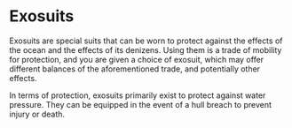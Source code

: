 # Exosuits
Exosuits are special suits that can be worn to protect against the effects of the ocean and the effects of its denizens. Using them is a trade of mobility for protection, and you are given a choice of exosuit, which may offer different balances of the aforementioned trade, and potentially other effects.

In terms of protection, exosuits primarily exist to protect against water pressure. They can be equipped in the event of a hull breach to prevent injury or death.